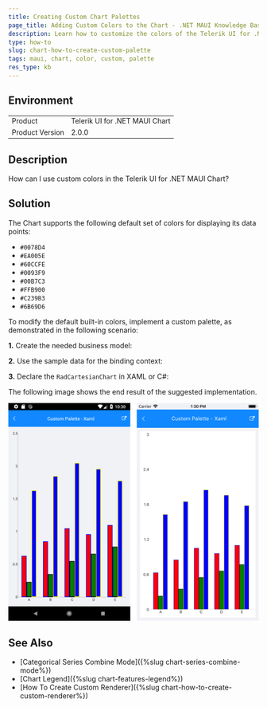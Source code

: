 ```yaml
---
title: Creating Custom Chart Palettes
page_title: Adding Custom Colors to the Chart - .NET MAUI Knowledge Base
description: Learn how to customize the colors of the Telerik UI for .NET MAUI Chart component.
type: how-to
slug: chart-how-to-create-custom-palette
tags: maui, chart, color, custom, palette
res_type: kb
---
```


## Environment

<table>
	<tbody>
    <tr>
      <td>Product</td>
      <td>Telerik UI for .NET MAUI Chart</td>
    </tr>
  	<tr>
  		<td>Product Version</td>
  		<td>2.0.0</td>
  	</tr>
	</tbody>
</table>


## Description

How can I use custom colors in the Telerik UI for .NET MAUI Chart?

## Solution

The Chart supports the following default set of colors for displaying its data points:

* `#0078D4`
* `#EA005E`
* `#60CCFE`
* `#0093F9`
* `#00B7C3`
* `#FFB900`
* `#C239B3`
* `#6B69D6`

To modify the default built-in colors, implement a custom palette, as demonstrated in the following scenario:

**1.** Create the needed business model:

<snippet id='categorical-data-model'/>

**2.** Use the sample data for the binding context:

<snippet id='chart-customization-custompalette-viewmodel'/>

**3.** Declare the `RadCartesianChart` in XAML or C#:

<snippet id='chart-customization-custompalette-xaml'/>
<snippet id='chart-customization-custompalette-csharp'/>

The following image shows the end result of the suggested implementation.

![Chart Custom Palette](images/chart-how-to-create-custom-palette.png)

## See Also

- [Categorical Series Combine Mode]({%slug chart-series-combine-mode%})
- [Chart Legend]({%slug chart-features-legend%})
- [How To Create Custom Renderer]({%slug chart-how-to-create-custom-renderer%})
